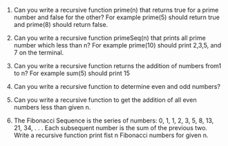 1. Can you write a recursive function prime(n) that returns true for a prime number and false for the other? 
For example prime(5) should return true and prime(8) should return false.

2. Can you write a recursive function primeSeq(n) that prints all 	prime number which less than n?
For example prime(10) should print 2,3,5, and 7 on the terminal.

3. Can you write a recursive function returns the addition of numbers from1 to n?
For example sum(5) should print 15

4. Can you write a recursive function to determine even and odd numbers? 

5. Can you write a recursive function to get the addition of all even numbers less than given n.

6. The Fibonacci Sequence is the series of numbers: 0, 1, 1, 2, 3, 5, 8, 13, 21, 34, . . . 
Each subsequent number is the sum of the previous two. 
Write a recursive function print fist n Fibonacci numbers for given n.
